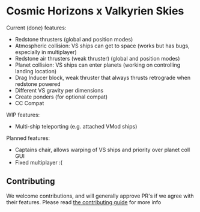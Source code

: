 # Cosmic Horizons x Valkyrien Skies

Current (done) features:
- Redstone thrusters (global and position modes)
- Atmospheric collision: VS ships can get to space (works but has bugs, especially in multiplayer)
- Redstone air thrusters (weak thruster) (global and position modes)
- Planet collision: VS ships can enter planets (working on controlling landing location)
- Drag Inducer block, weak thruster that always thrusts retrograde when redstone powered
- Different VS gravity per dimensions
- Create ponders (for optional compat)
- CC Compat

WIP features:
- Multi-ship teleporting (e.g. attached VMod ships)

Planned features:
- Captains chair, allows warping of VS ships and priority over planet coll GUI
- Fixed multiplayer :(


## Contributing
We welcome contributions, and will generally approve PR's if we agree with their features.
Please read [the contributing guide](CONTRIBUTING.md) for more info
